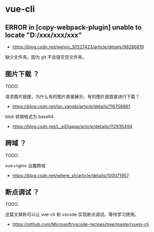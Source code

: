 # vue-cli

## ERROR in [copy-webpack-plugin] unable to locate "D:/xxx/xxx/xxx"

- https://blog.csdn.net/weixin_30527423/article/details/98286819

缺少文件夹。因为 git 不会提交空文件夹。

## 图片下载 ？

TODO:

请求图片链接，为什么有的图片直接展示，有的图片就直接进行下载？

- https://blog.csdn.net/lan_yangbi/article/details/116758861

blob 转换格式为 base64

- https://blog.csdn.net/L_eiDigaga/article/details/112935494

## 跨域 ？

TODO:

vue+nginx 设置跨域

- https://blog.csdn.net/where_slr/article/details/100071957

## 断点调试 ？

TODO:

这篇文章称可以让 vue-cli 和 vscode 实现断点调试。等待学习使用。

- https://github.com/Microsoft/vscode-recipes/tree/master/vuejs-cli
